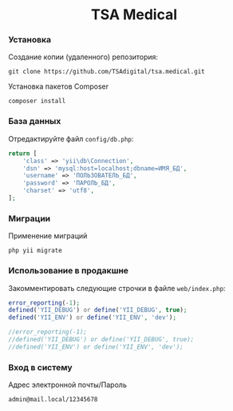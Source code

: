 <h1 align="center">TSA Medical</h1>

### Установка

Создание копии (удаленного) репозитория:

~~~
git clone https://github.com/TSAdigital/tsa.medical.git
~~~

Установка пакетов Composer

~~~
composer install
~~~

### База данных

Отредактируйте файл `config/db.php`:

```php
return [
    'class' => 'yii\db\Connection',
    'dsn' => 'mysql:host=localhost;dbname=ИМЯ_БД',
    'username' => 'ПОЛЬЗОВАТЕЛЬ_БД',
    'password' => 'ПАРОЛЬ_БД',
    'charset' => 'utf8',
];
```

### Миграции
Применение миграций

~~~
php yii migrate
~~~

### Использование в продакшне
Закомментировать следующие строчки в файле `web/index.php`:

```php
error_reporting(-1);
defined('YII_DEBUG') or define('YII_DEBUG', true);
defined('YII_ENV') or define('YII_ENV', 'dev');
```
```php
//error_reporting(-1);
//defined('YII_DEBUG') or define('YII_DEBUG', true);
//defined('YII_ENV') or define('YII_ENV', 'dev');
```

### Вход в систему
Адрес электронной почты/Пароль

~~~
admin@mail.local/12345678
~~~
